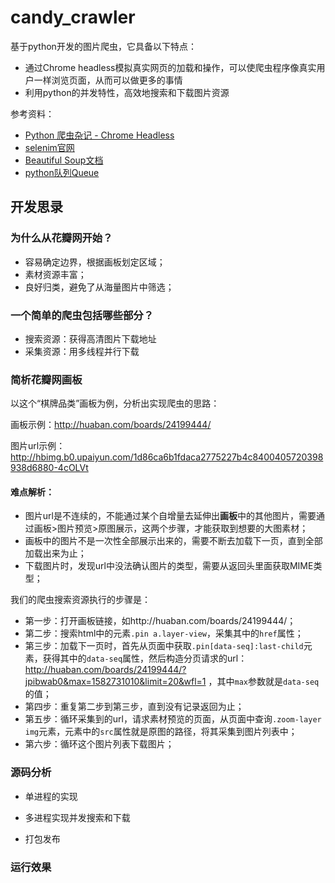 # candy_crawler
基于python开发的图片爬虫，它具备以下特点：

* 通过Chrome headless模拟真实网页的加载和操作，可以使爬虫程序像真实用户一样浏览页面，从而可以做更多的事情
* 利用python的并发特性，高效地搜索和下载图片资源

参考资料：

* [Python 爬虫杂记 - Chrome Headless](https://www.jianshu.com/p/779b8b23e08f)
* [selenim官网](https://selenium-python.readthedocs.io/) 
* [Beautiful Soup文档](https://www.crummy.com/software/BeautifulSoup/bs4/doc/index.zh.html)
* [python队列Queue](https://www.cnblogs.com/itogo/p/5635629.html)

## 开发思录

### 为什么从花瓣网开始？

* 容易确定边界，根据画板划定区域；
* 素材资源丰富；
* 良好归类，避免了从海量图片中筛选；

### 一个简单的爬虫包括哪些部分？

* 搜索资源：获得高清图片下载地址
* 采集资源：用多线程并行下载

### 简析花瓣网画板

以这个“棋牌品类”画板为例，分析出实现爬虫的思路：

画板示例：http://huaban.com/boards/24199444/

图片url示例：http://hbimg.b0.upaiyun.com/1d86ca6b1fdaca2775227b4c8400405720398938d6880-4cOLVt

#### 难点解析：

* 图片url是不连续的，不能通过某个自增量去延伸出**画板**中的其他图片，需要通过画板>图片预览>原图展示，这两个步骤，才能获取到想要的大图素材；
* 画板中的图片不是一次性全部展示出来的，需要不断去加载下一页，直到全部加载出来为止；
* 下载图片时，发现url中没法确认图片的类型，需要从返回头里面获取MIME类型；


我们的爬虫搜索资源执行的步骤是：

* 第一步：打开画板链接，如http://huaban.com/boards/24199444/；
* 第二步：搜索html中的元素`.pin a.layer-view`，采集其中的`href`属性；
* 第三步：加载下一页时，首先从页面中获取`.pin[data-seq]:last-child`元素，获得其中的`data-seq`属性，然后构造分页请求的url：http://huaban.com/boards/24199444/?jpibwab0&max=1582731010&limit=20&wfl=1 ，其中`max`参数就是`data-seq`的值；
* 第四步：重复第二步到第三步，直到没有记录返回为止；
* 第五步：循环采集到的url，请求素材预览的页面，从页面中查询`.zoom-layer img`元素，元素中的`src`属性就是原图的路径，将其采集到图片列表中；
* 第六步：循环这个图片列表下载图片；

### 源码分析

* 单进程的实现

* 多进程实现并发搜索和下载

* 打包发布

### 运行效果

